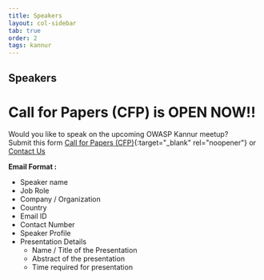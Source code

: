 ```yaml
---
title: Speakers
layout: col-sidebar
tab: true
order: 2
tags: kannur
---
```


## Speakers
# Call for Papers (CFP) is OPEN NOW!!

Would you like to speak on the upcoming OWASP Kannur meetup? <br>
Submit this form [Call for Papers (CFP)](https://forms.gle/4ZfP9QcaGmB5vCCE6){:target="_blank" rel="noopener"} or [Contact Us](mailto:kannur-leaders@owasp.org)

**Email Format :**

- Speaker name
- Job Role
- Company / Organization
- Country
- Email ID
- Contact Number
- Speaker Profile
- Presentation Details
    - Name / Title of the Presentation
    - Abstract of the presentation
    - Time required for presentation 


